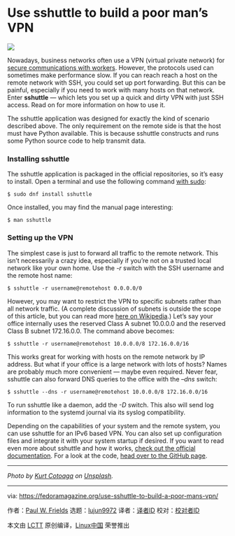 [#]: collector: (lujun9972)
[#]: translator: (geekpi)
[#]: reviewer: (wxy)
[#]: publisher: ( )
[#]: url: ( )
[#]: subject: (Use sshuttle to build a poor man’s VPN)
[#]: via: (https://fedoramagazine.org/use-sshuttle-to-build-a-poor-mans-vpn/)
[#]: author: (Paul W. Frields https://fedoramagazine.org/author/pfrields/)

Use sshuttle to build a poor man’s VPN
======

![][1]

Nowadays, business networks often use a VPN (virtual private network) for [secure communications with workers][2]. However, the protocols used can sometimes make performance slow. If you can reach reach a host on the remote network with SSH, you could set up port forwarding. But this can be painful, especially if you need to work with many hosts on that network. Enter **sshuttle** — which lets you set up a quick and dirty VPN with just SSH access. Read on for more information on how to use it.

The sshuttle application was designed for exactly the kind of scenario described above. The only requirement on the remote side is that the host must have Python available. This is because sshuttle constructs and runs some Python source code to help transmit data.

### Installing sshuttle

The sshuttle application is packaged in the official repositories, so it’s easy to install. Open a terminal and use the following command [with sudo][3]:

```
$ sudo dnf install sshuttle
```

Once installed, you may find the manual page interesting:

```
$ man sshuttle
```

### Setting up the VPN

The simplest case is just to forward all traffic to the remote network. This isn’t necessarily a crazy idea, especially if you’re not on a trusted local network like your own home. Use the _-r_ switch with the SSH username and the remote host name:

```
$ sshuttle -r username@remotehost 0.0.0.0/0
```

However, you may want to restrict the VPN to specific subnets rather than all network traffic. (A complete discussion of subnets is outside the scope of this article, but you can read more [here on Wikipedia][4].) Let’s say your office internally uses the reserved Class A subnet 10.0.0.0 and the reserved Class B subnet 172.16.0.0. The command above becomes:

```
$ sshuttle -r username@remotehost 10.0.0.0/8 172.16.0.0/16
```

This works great for working with hosts on the remote network by IP address. But what if your office is a large network with lots of hosts? Names are probably much more convenient — maybe even required. Never fear, sshuttle can also forward DNS queries to the office with the _–dns_ switch:

```
$ sshuttle --dns -r username@remotehost 10.0.0.0/8 172.16.0.0/16
```

To run sshuttle like a daemon, add the _-D_ switch. This also will send log information to the systemd journal via its syslog compatibility.

Depending on the capabilities of your system and the remote system, you can use sshuttle for an IPv6 based VPN. You can also set up configuration files and integrate it with your system startup if desired. If you want to read even more about sshuttle and how it works, [check out the official documentation][5]. For a look at the code, [head over to the GitHub page][6].

* * *

_Photo by _[_Kurt Cotoaga_][7]_ on _[_Unsplash_][8]_._

--------------------------------------------------------------------------------

via: https://fedoramagazine.org/use-sshuttle-to-build-a-poor-mans-vpn/

作者：[Paul W. Frields][a]
选题：[lujun9972][b]
译者：[译者ID](https://github.com/译者ID)
校对：[校对者ID](https://github.com/校对者ID)

本文由 [LCTT](https://github.com/LCTT/TranslateProject) 原创编译，[Linux中国](https://linux.cn/) 荣誉推出

[a]: https://fedoramagazine.org/author/pfrields/
[b]: https://github.com/lujun9972
[1]: https://fedoramagazine.org/wp-content/uploads/2019/10/sshuttle-816x345.jpg
[2]: https://en.wikipedia.org/wiki/Virtual_private_network
[3]: https://fedoramagazine.org/howto-use-sudo/
[4]: https://en.wikipedia.org/wiki/Subnetwork
[5]: https://sshuttle.readthedocs.io/en/stable/index.html
[6]: https://github.com/sshuttle/sshuttle
[7]: https://unsplash.com/@kydroon?utm_source=unsplash&utm_medium=referral&utm_content=creditCopyText
[8]: https://unsplash.com/s/photos/shuttle?utm_source=unsplash&utm_medium=referral&utm_content=creditCopyText
